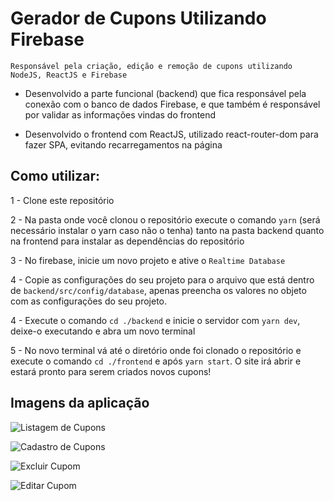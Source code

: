 # Gerador de Cupons Utilizando Firebase

`Responsável pela criação, edição e remoção de cupons utilizando NodeJS, ReactJS e Firebase`

- Desenvolvido a parte funcional (backend) que fica responsável pela conexão com o banco de dados Firebase, e que também é responsável por validar as informações vindas do frontend

- Desenvolvido o frontend com ReactJS, utilizado react-router-dom para fazer SPA, evitando recarregamentos na página

## Como utilizar:

1 - Clone este repositório

2 - Na pasta onde você clonou o repositório execute o comando `yarn` (será necessário instalar o yarn caso não o tenha) tanto na pasta backend quanto na frontend para instalar as dependências do repositório

3 - No firebase, inicie um novo projeto e ative o `Realtime Database`

4 - Copie as configurações do seu projeto para o arquivo que está dentro de `backend/src/config/database`, apenas preencha os valores no objeto com as configurações do seu projeto.

4 - Execute o comando `cd ./backend` e inicie o servidor com `yarn dev`, deixe-o executando e abra um novo terminal

5 - No novo terminal vá até o diretório onde foi clonado o repositório e execute o comando `cd ./frontend` e após `yarn start`. O site irá abrir e estará pronto para serem criados novos cupons!

## Imagens da aplicação

![Listagem de Cupons](https://user-images.githubusercontent.com/50975031/76172875-c9554580-6178-11ea-9c9c-55664d821079.png)

![Cadastro de Cupons](https://user-images.githubusercontent.com/50975031/76172885-e38f2380-6178-11ea-8f95-51a5258c1875.png)

![Excluir Cupom](https://user-images.githubusercontent.com/50975031/76172921-2a7d1900-6179-11ea-9bc6-bc33800586b5.png)

![Editar Cupom](https://user-images.githubusercontent.com/50975031/76172922-2a7d1900-6179-11ea-9174-a04b664f5cf0.png)
